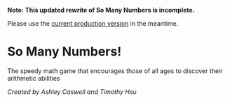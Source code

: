 **Note: This updated rewrite of So Many Numbers is incomplete.**

Please use the [current production version](https://so-many-numbers.github.io) in the meantime.

# So Many Numbers!
The speedy math game that encourages those of all ages to discover their arithmetic abilities

*Created by Ashley Caswell and Timothy Hsu*